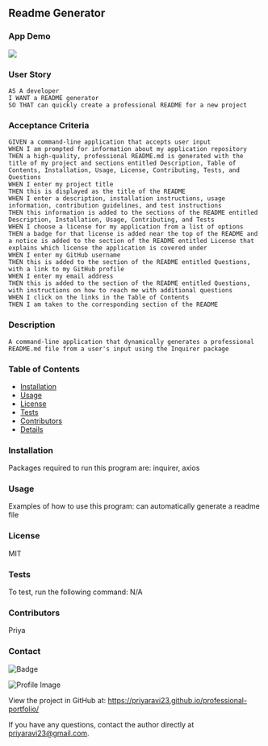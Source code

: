 ## Readme Generator

### App Demo

![](images/readme-generator.gif)

### User Story

```text
AS A developer
I WANT a README generator
SO THAT can quickly create a professional README for a new project
```

### Acceptance Criteria

```text
GIVEN a command-line application that accepts user input
WHEN I am prompted for information about my application repository
THEN a high-quality, professional README.md is generated with the title of my project and sections entitled Description, Table of Contents, Installation, Usage, License, Contributing, Tests, and Questions
WHEN I enter my project title
THEN this is displayed as the title of the README
WHEN I enter a description, installation instructions, usage information, contribution guidelines, and test instructions
THEN this information is added to the sections of the README entitled Description, Installation, Usage, Contributing, and Tests
WHEN I choose a license for my application from a list of options
THEN a badge for that license is added near the top of the README and a notice is added to the section of the README entitled License that explains which license the application is covered under
WHEN I enter my GitHub username
THEN this is added to the section of the README entitled Questions, with a link to my GitHub profile
WHEN I enter my email address
THEN this is added to the section of the README entitled Questions, with instructions on how to reach me with additional questions
WHEN I click on the links in the Table of Contents
THEN I am taken to the corresponding section of the README
```
  
  ### Description
    A command-line application that dynamically generates a professional README.md file from a user's input using the Inquirer package
    
  ### Table of Contents
  - [Installation](#installation)
  - [Usage](#usage)
  - [License](#license)
  - [Tests](#tests)
  - [Contributors](#contributors)
  - [Details](#details)
  
  ### Installation
  Packages required to run this program are: inquirer, axios
  
  ### Usage
  Examples of how to use this program: can automatically generate a readme file
  
  ### License
  MIT
  
  ### Tests
  To test, run the following command: N/A
  
  ### Contributors
  Priya
  
  ### Contact
  
![Badge](https://img.shields.io/badge/Github-priyaravi23-4cbbb9) 
  
![Profile Image](https://github.com/priyaravi23.png?size=50)
  
View the project in GitHub at: https://priyaravi23.github.io/professional-portfolio/
  
If you have any questions, contact the author directly at priyaravi23@gmail.com.
